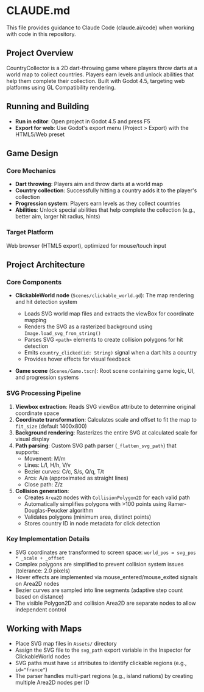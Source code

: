# CLAUDE.md

This file provides guidance to Claude Code (claude.ai/code) when working with code in this repository.

## Project Overview

CountryCollector is a 2D dart-throwing game where players throw darts at a world map to collect countries. Players earn levels and unlock abilities that help them complete their collection. Built with Godot 4.5, targeting web platforms using GL Compatibility rendering.

## Running and Building

- **Run in editor**: Open project in Godot 4.5 and press F5
- **Export for web**: Use Godot's export menu (Project > Export) with the HTML5/Web preset

## Game Design

### Core Mechanics
- **Dart throwing**: Players aim and throw darts at a world map
- **Country collection**: Successfully hitting a country adds it to the player's collection
- **Progression system**: Players earn levels as they collect countries
- **Abilities**: Unlock special abilities that help complete the collection (e.g., better aim, larger hit radius, hints)

### Target Platform
Web browser (HTML5 export), optimized for mouse/touch input

## Project Architecture

### Core Components

- **ClickableWorld node** (`Scenes/clickable_world.gd`): The map rendering and hit detection system
  - Loads SVG world map files and extracts the viewBox for coordinate mapping
  - Renders the SVG as a rasterized background using `Image.load_svg_from_string()`
  - Parses SVG `<path>` elements to create collision polygons for hit detection
  - Emits `country_clicked(id: String)` signal when a dart hits a country
  - Provides hover effects for visual feedback

- **Game scene** (`Scenes/Game.tscn`): Root scene containing game logic, UI, and progression systems

### SVG Processing Pipeline

1. **Viewbox extraction**: Reads SVG viewBox attribute to determine original coordinate space
2. **Coordinate transformation**: Calculates scale and offset to fit the map to `fit_size` (default 1400x800)
3. **Background rendering**: Rasterizes the entire SVG at calculated scale for visual display
4. **Path parsing**: Custom SVG path parser (`_flatten_svg_path`) that supports:
   - Movement: M/m
   - Lines: L/l, H/h, V/v
   - Bezier curves: C/c, S/s, Q/q, T/t
   - Arcs: A/a (approximated as straight lines)
   - Close path: Z/z
5. **Collision generation**:
   - Creates `Area2D` nodes with `CollisionPolygon2D` for each valid path
   - Automatically simplifies polygons with >100 points using Ramer-Douglas-Peucker algorithm
   - Validates polygons (minimum area, distinct points)
   - Stores country ID in node metadata for click detection

### Key Implementation Details

- SVG coordinates are transformed to screen space: `world_pos = svg_pos * _scale + _offset`
- Complex polygons are simplified to prevent collision system issues (tolerance: 2.0 pixels)
- Hover effects are implemented via mouse_entered/mouse_exited signals on Area2D nodes
- Bezier curves are sampled into line segments (adaptive step count based on distance)
- The visible Polygon2D and collision Area2D are separate nodes to allow independent control

## Working with Maps

- Place SVG map files in `Assets/` directory
- Assign the SVG file to the `svg_path` export variable in the Inspector for ClickableWorld nodes
- SVG paths must have `id` attributes to identify clickable regions (e.g., `id="france"`)
- The parser handles multi-part regions (e.g., island nations) by creating multiple Area2D nodes per ID
